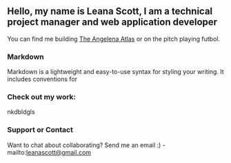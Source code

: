 ## Hello, my name is Leana Scott, I am a technical project manager and web application developer

You can find me building [The Angelena Atlas](https://mappingfemla.azurewebsites.net) or on the pitch playing futbol.


### Markdown

Markdown is a lightweight and easy-to-use syntax for styling your writing. It includes conventions for


### Check out my work:

nkdbldgls

### Support or Contact

Want to chat about collaborating? Send me an email :) - mailto:leanascott@gmail.com
